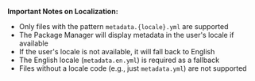 **Important Notes on Localization:**
- Only files with the pattern `metadata.{locale}.yml` are supported
- The Package Manager will display metadata in the user's locale if available
- If the user's locale is not available, it will fall back to English
- The English locale (`metadata.en.yml`) is required as a fallback
- Files without a locale code (e.g., just `metadata.yml`) are not supported